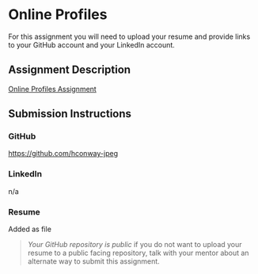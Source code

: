 # Online Profiles
For this assignment you will need to upload your resume and provide links to your GitHub account and your LinkedIn account.

## Assignment Description
[Online Profiles Assignment](https://education.launchcode.org/liftoff/modules/assignments/online-profiles)

## Submission Instructions
 
### GitHub
https://github.com/hconway-jpeg
 
### LinkedIn
n/a

### Resume
Added as file

> *Your GitHub repository is public* if you do not want to upload your resume to a public facing repository, talk with your mentor about an alternate way to submit this assignment.

